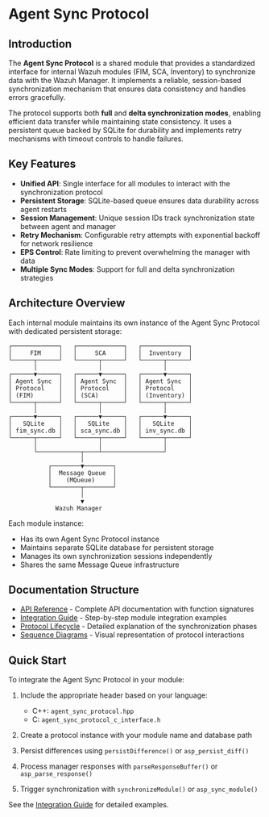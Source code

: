 # Agent Sync Protocol

## Introduction

The **Agent Sync Protocol** is a shared module that provides a standardized interface for internal Wazuh modules (FIM, SCA, Inventory) to synchronize data with the Wazuh Manager. It implements a reliable, session-based synchronization mechanism that ensures data consistency and handles errors gracefully.

The protocol supports both **full** and **delta synchronization modes**, enabling efficient data transfer while maintaining state consistency. It uses a persistent queue backed by SQLite for durability and implements retry mechanisms with timeout controls to handle failures.

## Key Features

- **Unified API**: Single interface for all modules to interact with the synchronization protocol
- **Persistent Storage**: SQLite-based queue ensures data durability across agent restarts
- **Session Management**: Unique session IDs track synchronization state between agent and manager
- **Retry Mechanism**: Configurable retry attempts with exponential backoff for network resilience
- **EPS Control**: Rate limiting to prevent overwhelming the manager with data
- **Multiple Sync Modes**: Support for full and delta synchronization strategies

## Architecture Overview

Each internal module maintains its own instance of the Agent Sync Protocol with dedicated persistent storage:

```
┌─────────────┐   ┌─────────────┐   ┌─────────────┐
│     FIM     │   │     SCA     │   │  Inventory  │
└──────┬──────┘   └──────┬──────┘   └──────┬──────┘
       │                 │                 │
┌──────▼──────┐   ┌──────▼──────┐   ┌──────▼──────┐
│ Agent Sync  │   │ Agent Sync  │   │ Agent Sync  │
│ Protocol    │   │ Protocol    │   │ Protocol    │
│ (FIM)       │   │ (SCA)       │   │ (Inventory) │
└──────┬──────┘   └──────┬──────┘   └──────┬──────┘
       │                 │                 │
┌──────▼──────┐   ┌──────▼──────┐   ┌──────▼──────┐
│   SQLite    │   │   SQLite    │   │   SQLite    │
│ fim_sync.db │   │ sca_sync.db │   │ inv_sync.db │
└──────┬──────┘   └──────┬──────┘   └──────┬──────┘
       │                 │                 │
       └────────────┬────┴─────────────────┘
                    │
           ┌────────▼────────┐
           │  Message Queue  │
           │    (MQueue)     │
           └────────┬────────┘
                    │
                    ▼
             Wazuh Manager
```

Each module instance:
- Has its own Agent Sync Protocol instance
- Maintains separate SQLite database for persistent storage
- Manages its own synchronization sessions independently
- Shares the same Message Queue infrastructure

## Documentation Structure

- [API Reference](api-reference.md) - Complete API documentation with function signatures
- [Integration Guide](integration-guide.md) - Step-by-step module integration examples
- [Protocol Lifecycle](lifecycle.md) - Detailed explanation of the synchronization phases
- [Sequence Diagrams](sequence-diagrams.md) - Visual representation of protocol interactions

## Quick Start

To integrate the Agent Sync Protocol in your module:

1. Include the appropriate header based on your language:
   - C++: `agent_sync_protocol.hpp`
   - C: `agent_sync_protocol_c_interface.h`

2. Create a protocol instance with your module name and database path

3. Persist differences using `persistDifference()` or `asp_persist_diff()`

4. Process manager responses with `parseResponseBuffer()` or `asp_parse_response()`

5. Trigger synchronization with `synchronizeModule()` or `asp_sync_module()`

See the [Integration Guide](integration-guide.md) for detailed examples.
